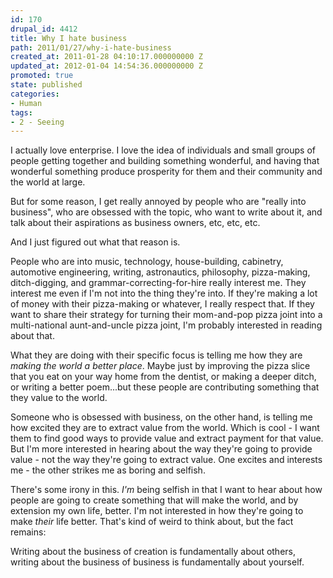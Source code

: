 ```yaml
---
id: 170
drupal_id: 4412
title: Why I hate business
path: 2011/01/27/why-i-hate-business
created_at: 2011-01-28 04:10:17.000000000 Z
updated_at: 2012-01-04 14:54:36.000000000 Z
promoted: true
state: published
categories:
- Human
tags:
- 2 - Seeing
---
```

I actually love enterprise. I love the idea of individuals and small groups of people getting together and building something wonderful, and having that wonderful something produce prosperity for them and their community and the world at large.

But for some reason, I get really annoyed by people who are "really into business", who are obsessed with the topic, who want to write about it, and talk about their aspirations as business owners, etc, etc, etc.

And I just figured out what that reason is.

People who are into music, technology, house-building, cabinetry, automotive engineering, writing, astronautics, philosophy, pizza-making, ditch-digging, and grammar-correcting-for-hire really interest me. They interest me even if I'm not into the thing they're into. If they're making a lot of money with their pizza-making or whatever, I really respect that. If they want to share their strategy for turning their mom-and-pop pizza joint into a multi-national aunt-and-uncle pizza joint, I'm probably interested in reading about that.

What they are doing with their specific focus is telling me how they are <em>making the world a better place</em>. Maybe just by improving the pizza slice that you eat on your way home from the dentist, or making a deeper ditch, or writing a better poem...but these people are contributing something that they value to the world.

Someone who is obsessed with business, on the other hand, is telling me how excited they are to extract value from the world. Which is cool - I want them to find good ways to provide value and extract payment for that value. But I'm more interested in hearing about the way they're going to provide value - not the way they're going to extract value. One excites and interests me - the other strikes me as boring and selfish.

There's some irony in this. <em>I'm</em> being selfish in that I want to hear about how people are going to create something that will make the world, and by extension my own life, better. I'm not interested in how they're going to make <em>their</em> life better. That's kind of weird to think about, but the fact remains:

Writing about the business of creation is fundamentally about others, writing about the business of business is fundamentally about yourself.
